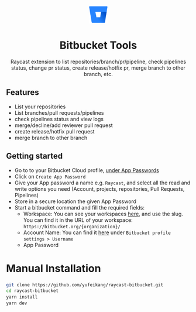 <div align="center">
  <img
    src="./assets/bitbucket-logo.png"
    width="50"
  />

  <h1>
    Bitbucket Tools
  </h1>

Raycast extension to list repositories/branch/pr/pipeline, check pipelines status, change pr status, create release/hotfix pr, merge branch to other branch, etc.

  
</div>

## Features

- List your repositories
- List branches/pull requests/pipelines
- check pipelines status and view logs
- merge/decline/add reviewer pull request
- create release/hotfix pull request
- merge branch to other branch 

## Getting started

- Go to to your Bitbucket Cloud profile, [under App Passwords](https://bitbucket.org/account/settings/app-passwords/)
- Click on `Create App Password`
- Give your App password a name e.g. `Raycast`, and select all the read and write options you need (Account, projects, repositories, Pull Requests, Pipelines)
- Store in a secure location the given App Password
- Start a bitbucket command and fill the required fields:
  - Workspace: You can see your workspaces [here](https://bitbucket.org/account/workspaces/), and use the slug. You can find it in the URL of your workspace: `https://bitbucket.org/{organization}/`
  - Account Name: You can find it [here](https://bitbucket.org/account/settings/) under `Bitbucket profile settings > Username`
  - App Password


# Manual Installation

```bash
git clone https://github.com/yufeikang/raycast-bitbucket.git
cd raycast-bitbucket
yarn install
yarn dev
```
